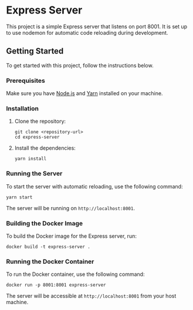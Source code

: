 # Express Server

This project is a simple Express server that listens on port 8001. It is set up to use nodemon for automatic code reloading during development.

## Getting Started

To get started with this project, follow the instructions below.

### Prerequisites

Make sure you have [Node.js](https://nodejs.org/) and [Yarn](https://yarnpkg.com/) installed on your machine.

### Installation

1. Clone the repository:
   ```
   git clone <repository-url>
   cd express-server
   ```

2. Install the dependencies:
   ```
   yarn install
   ```

### Running the Server

To start the server with automatic reloading, use the following command:
```
yarn start
```

The server will be running on `http://localhost:8001`.

### Building the Docker Image

To build the Docker image for the Express server, run:
```
docker build -t express-server .
```

### Running the Docker Container

To run the Docker container, use the following command:
```
docker run -p 8001:8001 express-server
```

The server will be accessible at `http://localhost:8001` from your host machine.